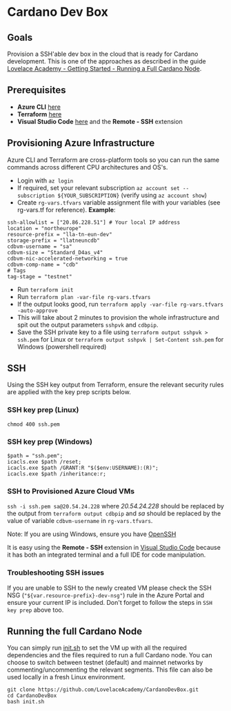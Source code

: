 # Cardano Dev Box 

## Goals
Provision a SSH'able dev box in the cloud that is ready for Cardano development. This is one of the approaches as described in the guide [Lovelace Academy - Getting Started - Running a Full Cardano Node](https://learn.lovelace.academy/getting-started/running-a-full-node/).

## Prerequisites
 - **Azure CLI** [here](https://docs.microsoft.com/en-us/cli/azure/install-azure-cli-windows?view=azure-cli-latest#install-or-update)
 - **Terraform** [here](https://www.terraform.io/downloads.html)
 - **Visual Studio Code** [here](https://code.visualstudio.com/download) and the **Remote - SSH** extension 

## Provisioning Azure Infrastructure
Azure CLI and Terraform are cross-platform tools so you can run the same commands across different CPU architectures and OS's.
 - Login with `az login`
 - If required, set your relevant subscription `az account set --subscription ${YOUR_SUBSCRIPTION}` (verify using `az account show`)
 - Create `rg-vars.tfvars` variable assignment file with your variables (see rg-vars.tf for reference). **Example**:
 ```
ssh-allowlist = ["20.86.228.51"] # Your local IP address
location = "northeurope"
resource-prefix = "lla-tn-eun-dev"
storage-prefix = "llatneuncdb"
cdbvm-username = "sa"
cdbvm-size = "Standard_D4as_v4"
cdbvm-nic-accelerated-networking = true
cdbvm-comp-name = "cdb"
# Tags
tag-stage = "testnet"
 ```
 - Run `terraform init`
 - Run `terraform plan -var-file rg-vars.tfvars`
 - If the output looks good, run `terraform apply -var-file rg-vars.tfvars -auto-approve`
 - This will take about 2 minutes to provision the whole infrastructure and spit out the output parameters `sshpvk` and `cdbpip`.
 - Save the SSH private key to a file using `terraform output sshpvk > ssh.pem` for Linux or `terraform output sshpvk | Set-Content ssh.pem` for Windows (powershell required)

## SSH 
Using the SSH key output from Terraform, ensure the relevant security rules are applied with the key prep scripts below.
 
### SSH key prep (Linux)
`chmod 400 ssh.pem`

### SSH key prep (Windows)
```
$path = "ssh.pem";
icacls.exe $path /reset;
icacls.exe $path /GRANT:R "$($env:USERNAME):(R)";
icacls.exe $path /inheritance:r;
```

### SSH to Provisioned Azure Cloud VMs
`ssh -i ssh.pem sa@20.54.24.228` where _20.54.24.228_ should be replaced by the output from `terraform output cdbpip` and _sa_ should be replaced by the value of variable `cdbvm-username` in `rg-vars.tfvars`.

Note: If you are using Windows, ensure you have [OpenSSH](https://www.howtogeek.com/336775/how-to-enable-and-use-windows-10s-built-in-ssh-commands/) 

It is easy using the **Remote - SSH** extension in [Visual Studio Code](https://code.visualstudio.com/download) because it has both an integrated terminal and a full IDE for code manipulation.

### Troubleshooting SSH issues
If you are unable to SSH to the newly created VM please check the SSH NSG (`"${var.resource-prefix}-dev-nsg"`) rule in the Azure Portal and ensure your current IP is included. Don't forget to follow the steps in `SSH key prep` above too.

## Running the full Cardano Node
You can simply run [init.sh](./init.sh) to set the VM up with all the required dependencies and the files required to run a full Cardano node. You can choose to switch between testnet (default) and mainnet networks by commenting/uncommenting the relevant segments. This file can also be used locally in a fresh Linux environment. 
```
git clone https://github.com/LovelaceAcademy/CardanoDevBox.git
cd CardanoDevBox
bash init.sh
```
